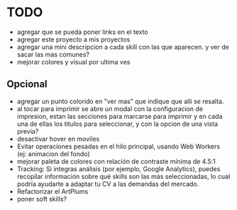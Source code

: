 # TODO

- agregar que se pueda poner links en el texto
- agregar este proyecto a mis proyectos
- agregar una mini descripcion a cada skill con las que aparecen. y ver de sacar las mas comunes?
- mejorar colores y visual por ultima ves

## Opcional

- agregar un punto colorido en "ver mas" que indique que alli se resalta.
- al tocar para imprimir se abre un modal con la configuracion de impresion, estan las secciones para marcarse para imprimir y en cada una de ellas los titulos para seleccionar, y con la opcion de una vista previa?
- desactivar hover en moviles
- Evitar operaciones pesadas en el hilo principal, usando Web Workers (ej: animacion del fondo)
- mejorar paleta de colores con relación de contraste mínima de 4.5:1
- Tracking: Si integras análisis (por ejemplo, Google Analytics), puedes recopilar información sobre qué skills son las más seleccionadas, lo cual podría ayudarte a adaptar tu CV a las demandas del mercado.
- Refactorizar el ArtPlums
- poner soft skills?
